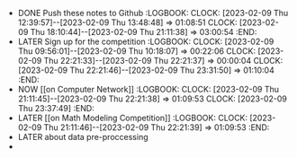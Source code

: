 - DONE Push these notes to Github
  :LOGBOOK:
  CLOCK: [2023-02-09 Thu 12:39:57]--[2023-02-09 Thu 13:48:48] =>  01:08:51
  CLOCK: [2023-02-09 Thu 18:10:44]--[2023-02-09 Thu 21:11:38] =>  03:00:54
  :END:
- LATER Sign up for the competition
  :LOGBOOK:
  CLOCK: [2023-02-09 Thu 09:56:01]--[2023-02-09 Thu 10:18:07] =>  00:22:06
  CLOCK: [2023-02-09 Thu 22:21:33]--[2023-02-09 Thu 22:21:37] =>  00:00:04
  CLOCK: [2023-02-09 Thu 22:21:46]--[2023-02-09 Thu 23:31:50] =>  01:10:04
  :END:
- NOW [[on Computer Network]]
  :LOGBOOK:
  CLOCK: [2023-02-09 Thu 21:11:45]--[2023-02-09 Thu 22:21:38] =>  01:09:53
  CLOCK: [2023-02-09 Thu 23:37:49]
  :END:
- LATER [[on Math Modeling Competition]]
  :LOGBOOK:
  CLOCK: [2023-02-09 Thu 21:11:46]--[2023-02-09 Thu 22:21:39] =>  01:09:53
  :END:
- LATER about data pre-proccessing
-